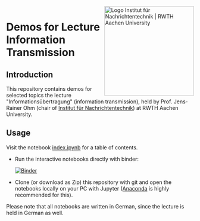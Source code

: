 <img align="right" src="https://git.rwth-aachen.de/IENT/ient.nb/raw/master/figures/rwth_ient_logo@2x.png" alt="Logo Institut für Nachrichtentechnik | RWTH Aachen University" width="240px">

# Demos for Lecture Information Transmission

## Introduction

This repository contains demos for selected topics the lecture "Informationsübertragung" (information transmission), held by Prof. Jens-Rainer Ohm (chair of [Institut für Nachrichtentechnik](http://www.ient.rwth-aachen.de)) at RWTH Aachen University.

## Usage

Visit the notebook [index.ipynb](index.ipynb) for a table of contents.

* Run the interactive notebooks directly with binder:

  [![Binder](https://mybinder.org/badge_logo.svg)](https://mybinder.org/v2/gh/IENT/IUE-Demos/master?filepath=index.ipynb)
* Clone (or download as Zip) this repository with git and open the notebooks locally on your PC with Jupyter ([Anaconda](https://www.anaconda.com/) is highly recommended for this).

Please note that all notebooks are written in German, since the lecture is held in German as well.